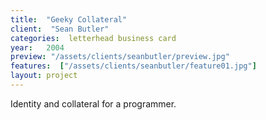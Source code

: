 ```yaml
---
title:  "Geeky Collateral"
client:  "Sean Butler"
categories:  letterhead business card
year:   2004
preview: "/assets/clients/seanbutler/preview.jpg"
features:  ["/assets/clients/seanbutler/feature01.jpg"]
layout: project            
---
```


Identity and collateral for a programmer.
